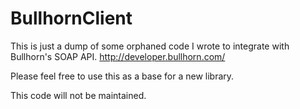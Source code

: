 # BullhornClient

This is just a dump of some orphaned code I wrote to integrate with Bullhorn's SOAP API.
http://developer.bullhorn.com/

Please feel free to use this as a base for a new library.

This code will not be maintained.
